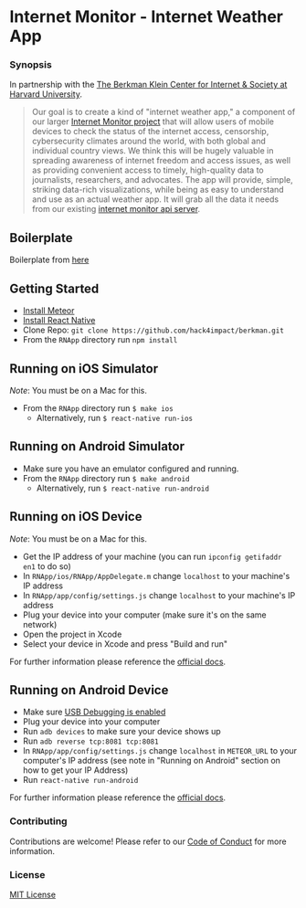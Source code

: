 # Internet Monitor - Internet Weather App

### Synopsis
In partnership with the [The Berkman Klein Center for Internet & Society at Harvard University](https://cyber.harvard.edu/).

> Our goal is to create a kind of "internet weather app," a component of our larger [Internet Monitor project](https://thenetmonitor.org/) that will allow users of mobile devices to check the status of the internet access, censorship, cybersecurity climates around the world, with both global and individual country views. We think this will be hugely valuable in spreading awareness of internet freedom and access issues, as well as providing convenient access to timely, high-quality data to journalists, researchers, and advocates. The app will provide, simple, striking data-rich visualizations, while being as easy to understand and use as an actual weather app. It will grab all the data it needs from our existing [internet monitor api server](https://github.com/berkmancenter/internet_monitor/blob/dev/doc/platform_data_api.md).

## Boilerplate
Boilerplate from [here](https://github.com/spencercarli/react-native-meteor-boilerplate)

## Getting Started
- [Install Meteor](https://www.meteor.com/install)
- [Install React Native](https://facebook.github.io/react-native/docs/getting-started.html#content)
- Clone Repo: `git clone https://github.com/hack4impact/berkman.git`
- From the `RNApp` directory run `npm install`

## Running on iOS Simulator
_Note_: You must be on a Mac for this.

- From the `RNApp` directory run `$ make ios`
  - Alternatively, run `$ react-native run-ios`

## Running on Android Simulator
- Make sure you have an emulator configured and running.
- From the `RNApp` directory run `$ make android`
  - Alternatively, run `$ react-native run-android`

## Running on iOS Device
_Note_: You must be on a Mac for this.

- Get the IP address of your machine (you can run `ipconfig getifaddr en1` to do so)
- In `RNApp/ios/RNApp/AppDelegate.m` change `localhost` to your machine's IP address
- In `RNApp/app/config/settings.js` change `localhost` to your machine's IP address
- Plug your device into your computer (make sure it's on the same network)
- Open the project in Xcode
- Select your device in Xcode and press "Build and run"

For further information please reference the [official docs](https://facebook.github.io/react-native/docs/running-on-device-ios.html#content).

## Running on Android Device
- Make sure [USB Debugging is enabled](https://facebook.github.io/react-native/docs/running-on-device-android.html#prerequisite-usb-debugging)
- Plug your device into your computer
- Run `adb devices` to make sure your device shows up
- Run `adb reverse tcp:8081 tcp:8081`
- In `RNApp/app/config/settings.js` change `localhost` in `METEOR_URL` to your computer's IP address (see note in "Running on Android" section on how to get your IP Address)
- Run `react-native run-android`

For further information please reference the [official docs](https://facebook.github.io/react-native/docs/running-on-device-android.html#content).

### Contributing
Contributions are welcome! Please refer to our [Code of Conduct](./CONDUCT.md) for more information.

### License
[MIT License](LICENSE.md)
